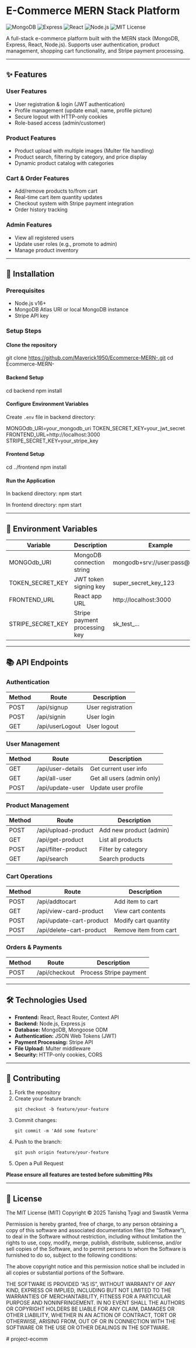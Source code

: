 # E-Commerce MERN Stack Platform

![MongoDB](https://img.shields.io/badge/Database-MongoDB-green)
![Express](https://img.shields.io/badge/Backend-Express.js-blue)
![React](https://img.shields.io/badge/Frontend-React-blue)
![Node.js](https://img.shields.io/badge/Runtime-Node.js-green)
![MIT License](https://img.shields.io/badge/License-MIT-yellow.svg)

A full-stack e-commerce platform built with the MERN stack (MongoDB, Express, React, Node.js). Supports user authentication, product management, shopping cart functionality, and Stripe payment processing.

---

## ✨ Features

### User Features
- User registration & login (JWT authentication)
- Profile management (update email, name, profile picture)
- Secure logout with HTTP-only cookies
- Role-based access (admin/customer)

### Product Features
- Product upload with multiple images (Multer file handling)
- Product search, filtering by category, and price display
- Dynamic product catalog with categories

### Cart & Order Features
- Add/remove products to/from cart
- Real-time cart item quantity updates
- Checkout system with Stripe payment integration
- Order history tracking

### Admin Features
- View all registered users
- Update user roles (e.g., promote to admin)
- Manage product inventory

---

## 🚀 Installation

### Prerequisites
- Node.js v16+
- MongoDB Atlas URI or local MongoDB instance
- Stripe API key

### Setup Steps

#### Clone the repository

git clone https://github.com/Maverick1950/Ecommerce-MERN-.git
cd Ecommerce-MERN-


#### Backend Setup

cd backend
npm install


#### Configure Environment Variables

Create `.env` file in backend directory:

MONGOdb_URI=your_mongodb_uri
TOKEN_SECRET_KEY=your_jwt_secret
FRONTEND_URL=http://localhost:3000
STRIPE_SECRET_KEY=your_stripe_key


#### Frontend Setup

cd ../frontend
npm install


#### Run the Application

In backend directory:
npm start

In frontend directory:
npm start


---

## 🔧 Environment Variables

| Variable           | Description                   | Example                        |
|--------------------|-------------------------------|--------------------------------|
| MONGOdb_URI        | MongoDB connection string     | mongodb+srv://user:pass@cluster|
| TOKEN_SECRET_KEY   | JWT token signing key         | super_secret_key_123           |
| FRONTEND_URL       | React app URL                 | http://localhost:3000          |
| STRIPE_SECRET_KEY  | Stripe payment processing key | sk_test_...                    |

---

## 📚 API Endpoints

### Authentication

| Method | Route              | Description      |
|--------|--------------------|------------------|
| POST   | /api/signup        | User registration|
| POST   | /api/signin        | User login       |
| GET    | /api/userLogout    | User logout      |

### User Management

| Method | Route              | Description         |
|--------|--------------------|---------------------|
| GET    | /api/user-details  | Get current user info|
| GET    | /api/all-user      | Get all users (admin only)|
| POST   | /api/update-user   | Update user profile |

### Product Management

| Method | Route                | Description            |
|--------|----------------------|------------------------|
| POST   | /api/upload-product  | Add new product (admin)|
| GET    | /api/get-product     | List all products      |
| POST   | /api/filter-product  | Filter by category     |
| GET    | /api/search          | Search products        |

### Cart Operations

| Method | Route                     | Description             |
|--------|---------------------------|-------------------------|
| POST   | /api/addtocart            | Add item to cart        |
| GET    | /api/view-card-product    | View cart contents      |
| POST   | /api/update-cart-product  | Modify cart quantity    |
| POST   | /api/delete-cart-product  | Remove item from cart   |

### Orders & Payments

| Method | Route          | Description                |
|--------|----------------|----------------------------|
| POST   | /api/checkout  | Process Stripe payment     |

---

## 🛠 Technologies Used

- **Frontend:** React, React Router, Context API
- **Backend:** Node.js, Express.js
- **Database:** MongoDB, Mongoose ODM
- **Authentication:** JSON Web Tokens (JWT)
- **Payment Processing:** Stripe API
- **File Upload:** Multer middleware
- **Security:** HTTP-only cookies, CORS

---

## 🤝 Contributing

1. Fork the repository
2. Create your feature branch:
    ```
    git checkout -b feature/your-feature
    ```
3. Commit changes:
    ```
    git commit -m 'Add some feature'
    ```
4. Push to the branch:
    ```
    git push origin feature/your-feature
    ```
5. Open a Pull Request

**Please ensure all features are tested before submitting PRs**

---

## 📄 License

The MIT License (MIT)
Copyright © 2025 Tanishq Tyagi and Swastik Verma

Permission is hereby granted, free of charge, to any person obtaining a copy of this software and associated documentation files (the “Software”), to deal in the Software without restriction, including without limitation the rights to use, copy, modify, merge, publish, distribute, sublicense, and/or sell copies of the Software, and to permit persons to whom the Software is furnished to do so, subject to the following conditions:

The above copyright notice and this permission notice shall be included in all copies or substantial portions of the Software.

THE SOFTWARE IS PROVIDED “AS IS”, WITHOUT WARRANTY OF ANY KIND, EXPRESS OR IMPLIED, INCLUDING BUT NOT LIMITED TO THE WARRANTIES OF MERCHANTABILITY, FITNESS FOR A PARTICULAR PURPOSE AND NONINFRINGEMENT. IN NO EVENT SHALL THE AUTHORS OR COPYRIGHT HOLDERS BE LIABLE FOR ANY CLAIM, DAMAGES OR OTHER LIABILITY, WHETHER IN AN ACTION OF CONTRACT, TORT OR OTHERWISE, ARISING FROM, OUT OF OR IN CONNECTION WITH THE SOFTWARE OR THE USE OR OTHER DEALINGS IN THE SOFTWARE.

#   p r o j e c t - e c o m m  
 
